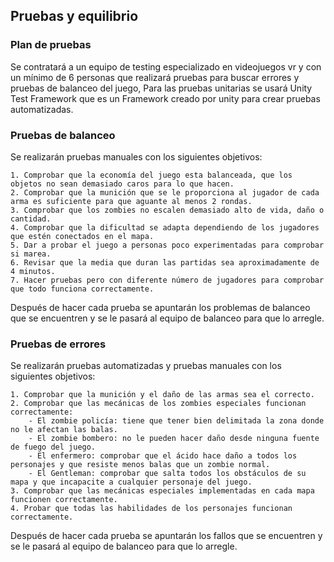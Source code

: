 ## Pruebas y equilibrio

### Plan de pruebas

Se contratará a un equipo de testing especializado en videojuegos vr y con un mínimo de 6 personas que realizará pruebas para buscar errores y pruebas de balanceo del juego, 
Para las pruebas unitarias se usará Unity Test Framework que es un Framework creado por unity para crear pruebas automatizadas.

### Pruebas de balanceo

Se realizarán pruebas manuales con los siguientes objetivos:

	1. Comprobar que la economía del juego esta balanceada, que los objetos no sean demasiado caros para lo que hacen.
	2. Comprobar que la munición que se le proporciona al jugador de cada arma es suficiente para que aguante al menos 2 rondas.
	3. Comprobar que los zombies no escalen demasiado alto de vida, daño o cantidad.
	4. Comprobar que la dificultad se adapta dependiendo de los jugadores que estén conectados en el mapa.
	5. Dar a probar el juego a personas poco experimentadas para comprobar si marea.
	6. Revisar que la media que duran las partidas sea aproximadamente de 4 minutos.
	7. Hacer pruebas pero con diferente número de jugadores para comprobar que todo funciona correctamente.
	
Después de hacer cada prueba se apuntarán los problemas de balanceo que se encuentren y se le pasará al equipo de balanceo para que lo arregle.

### Pruebas de errores

Se realizarán pruebas automatizadas y pruebas manuales con los siguientes objetivos:

	1. Comprobar que la munición y el daño de las armas sea el correcto.
	2. Comprobar que las mecánicas de los zombies especiales funcionan correctamente:
		- El zombie policía: tiene que tener bien delimitada la zona donde no le afectan las balas.
		- El zombie bombero: no le pueden hacer daño desde ninguna fuente de fuego del juego.
		- El enfermero: comprobar que el ácido hace daño a todos los personajes y que resiste menos balas que un zombie normal.
		- El Gentleman: comprobar que salta todos los obstáculos de su mapa y que incapacite a cualquier personaje del juego.		
	3. Comprobar que las mecánicas especiales implementadas en cada mapa funcionen correctamente. 
	4. Probar que todas las habilidades de los personajes funcionan correctamente.

Después de hacer cada prueba se apuntarán los fallos que se encuentren y se le pasará al equipo de balanceo para que lo arregle.

